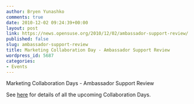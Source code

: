 ```yaml
---
author: Bryen Yunashko
comments: true
date: 2010-12-02 09:24:39+00:00
layout: post
link: https://news.opensuse.org/2010/12/02/ambassador-support-review/
published: false
slug: ambassador-support-review
title: Marketing Collaboration Day - Ambassador Support Review
wordpress_id: 5687
categories:
- Events
---
```


Marketing Collaboration Days - Ambassador Support Review

See [here](//news.opensuse.org/2010/12/02/marketing-collaboration-days/) for details of all the upcoming Collaboration Days.
